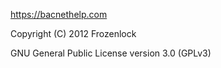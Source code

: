 https://bacnethelp.com

Copyright (C) 2012 Frozenlock

GNU General Public License version 3.0 (GPLv3)

